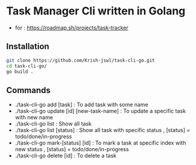 # Task Manager Cli written in Golang
- for : https://roadmap.sh/projects/task-tracker

## Installation
```sh
git clone https://github.com/Krish-jswl/task-cli-go.git
cd task-cli-go/
go build .
```

## Commands
- ./task-cli-go add [task] : To add task with some name
- ./task-cli-go update [id] [new-task-name] : To update a specific task with new name
- ./task-cli-go list : Show all task
- ./task-cli-go list [status] : Show all task with specific status , [status] = todo/done/in-progress 
- ./task-cli-go mark-[status] [id] : To mark a task at specific index with new status , [status] = todo/done/in-progress
- ./task-cli-go delete [id] : To delete a task
